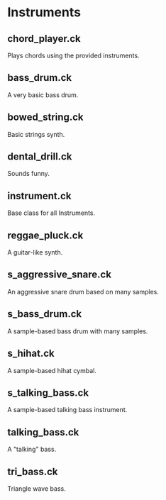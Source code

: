 # Instruments
## chord_player.ck
Plays chords using the provided instruments.
## bass_drum.ck
A very basic bass drum.
## bowed_string.ck
Basic strings synth.
## dental_drill.ck
Sounds funny.
## instrument.ck
Base class for all Instruments.
## reggae_pluck.ck
A guitar-like synth.
## s_aggressive_snare.ck
An aggressive snare drum based on many samples.
## s_bass_drum.ck
A sample-based bass drum with many samples.
## s_hihat.ck
A sample-based hihat cymbal.
## s_talking_bass.ck
A sample-based talking bass instrument.
## talking_bass.ck
A "talking" bass.
## tri_bass.ck
Triangle wave bass.
